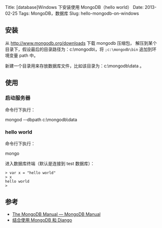 Title: [database]Windows 下安装使用 MongoDB（hello world）
Date: 2013-02-25
Tags: MongoDB，数据库
Slug: hello-mongodb-on-windows


## 安装

从 <http://www.mongodb.org/downloads> 下载 mongodb 压缩包，
解压到某个目录下，假设最后的目录路径为：c:\mongodb\，将 `;c:\mongodb\bin` 追加到环境变量 path 中。

新建一个目录用来存放数据库文件，比如该目录为：c:\mongodb\data 。

## 使用

### 启动服务器

命令行下执行：

mongod --dbpath c:\mongodb\data

### hello world

命令行下执行：

mongo

进入数据库终端（默认是连接到 test 数据库）：

    > var x = "hello world"
    > x
    hello world
    >

## 参考

* [The MongoDB Manual — MongoDB Manual](http://docs.mongodb.org/manual/)
* [结合使用 MongoDB 和 Django](http://www.ibm.com/developerworks/cn/opensource/os-django-mongo/)
